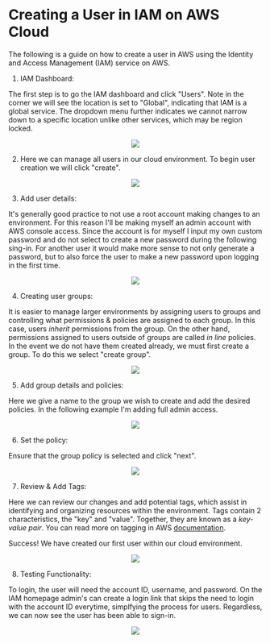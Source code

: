 # Creating a User in IAM on AWS Cloud
The following is a guide on how to create a user in AWS using the Identity and Access Management (IAM) service on AWS.

1) IAM Dashboard:

The first step is  to go the IAM dashboard and click "Users". Note in the corner we will see the location is set to "Global", indicating that IAM is a global service. The dropdown menu further indicates we cannot narrow down to a specific location unlike other services, which may be region locked.

<p align="center">
 <img src="https://i.imgur.com/8SZSgcW.png">
</p>

2) Here we can manage all users in our cloud environment. To begin user creation we will click "create".

<p align="center">
 <img src="https://i.imgur.com/Xblr6XT.png">
</p>

3) Add user details:

It's generally good practice to not use a root account making changes to an environment. For this reason I'll be making myself an admin account with AWS console access. Since the account is for myself I input my own custom password and do not select to create a new password during the following sing-in. For another user it would make more sense to not only generate a password, but to also force the user to make a new password upon logging in the first time.

<p align="center">
 <img src="https://i.imgur.com/Dr5J15W.png">
</p>

4)  Creating user groups:

It is easier to manage larger environments by assigning users to groups and controlling what permissions & policies are assigned to each group. In this case, users <i>inherit</i> permissions from the group. On the other hand, permissions assigned to users outside of groups are called <i>in line</i> policies. In the event we do not have them created already, we must first create a group. To do this we select  "create group".

<p align="center">
 <img src="https://i.imgur.com/uIaLYSv.png">
</p>

5)  Add group details and policies:

Here  we give a name to the group we wish to create and add the desired policies. In the following example I'm adding full admin access.

<p align="center">
 <img src="https://i.imgur.com/TTXRt9i.png">
</p>

6)  Set the policy:

Ensure that the group policy  is selected and click "next".

<p align="center">
 <img src="https://i.imgur.com/VlYs4xG.png">
</p>

7)  Review & Add Tags:

Here we can review our changes and add potential tags, which assist in identifying and organizing resources within the environment. Tags contain 2 characteristics, the "key" and "value". Together, they are known as a <i>key-value pair</i>. You can read more on  tagging in AWS [documentation](https://docs.aws.amazon.com/IAM/latest/UserGuide/id_tags.html).

Success! We have created our first user within our cloud environment.

<p align="center">
  <img src="https://i.imgur.com/o6QGEWF.png">
</p>

8) Testing Functionality:

To login, the user will need the account ID, username, and password. On the IAM homepage admin's can create a login link that skips the need to login with the account ID everytime, simplfying the process for users. Regardless, we can now see the user has been able to sign-in.

<p align="center">
 <img src="https://i.imgur.com/xb0yiS5.png">
</p>
